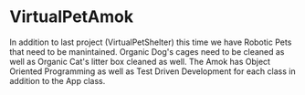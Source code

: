 # VirtualPetAmok
In addition to last project (VirtualPetShelter) this time we have Robotic Pets that need to be manintained.
Organic Dog's cages need to be cleaned as well as Organic Cat's litter box cleaned as well.
The Amok has Object Oriented Programming as well as Test Driven Development for each class in addition to the App class.
